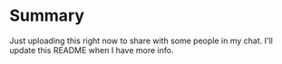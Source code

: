 # Summary

Just uploading this right now to share with some people in my chat. I'll
update this README when I have more info.

